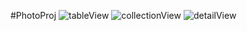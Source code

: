 #PhotoProj
![tableView](https://raw.github.com/kingiol/PhotoProj/master/Screenshots/tableView.png)
![collectionView](https://raw.github.com/kingiol/PhotoProj/master/Screenshots/collectionView.png)
![detailView](https://raw.github.com/kingiol/PhotoProj/master/Screenshots/detailView.png)